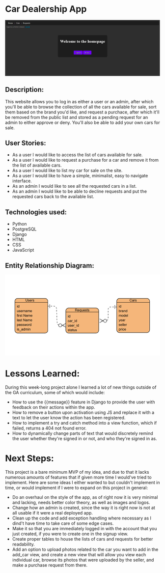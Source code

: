 # Car Dealership App
![alt text](main_app/static/img/dealership-homepage.png)


## Description:
This website allows you to log in as either a user or an admin, after which you'll be able to browse the collection of all the cars available for sale, sort them based on the brand you'd like, and request a purchace, after which it'll be removed from the public list and stored as a pending request for an admin to either approve or deny. You'll also be able to add your own cars for sale.
 


## User Stories:
- As a user I would like to access the list of cars available for sale.
- As a user I would like to request a purchase for a car and remove it from the list of available cars.
- As a user I would like to list my car for sale on the site.
- As a user I would like to have a simple, minimalist, easy to navigate interface.
- As an admin I would like to see all the requested cars in a list.
- As an admin I would like to be able to decline requests and put the requested cars back to the available list.



## Technologies used: 
- Python
- PostgreSQL
- Django
- HTML
- CSS
- JavaScript



## Entity Relationship Diagram:
![alt text](main_app/static/img/ERD.png)



# Lessons Learned:
During this week-long project alone I learned a lot of new things outside of the GA curriculum, some of  which would include:
- How to use the {{message}} feature in Django to provide the user with feedback on their actions within the app.
- How to remove a button upon activation using JS and replace it with a text to let the user know the action has been registered.
- How to implement a try and catch method into a view function, which if failed, returns a 404 not found error.
- How to dynamically change parts of text that would discretely remind the user whether they're signed in or not, and who they're signed in as.



# Next Steps:
This project is a bare minimum MVP of my idea, and due to that it lacks numerous amounts of features that if given more time I would've tried to implement. Here are some ideas I either wanted to but couldn't implement in time, or would implement if I were to expand on this project in general:
- Do an overhaul on the style of the app, as of right now it is very minimal and lacking, needs better color theory, as well as images and logos.
- Change how an admin is created, since the way it is right now is not at all usable if it were a real deployed app.
- Clean up the code and add exception handling where necessary as I dind't have time to take care of some edge cases.
- Make it so that you are immediately logged in with the account that you just created, if you were to create one in the signup view.
- Create  proper tables to house the lists of cars and requests for better readability.
- Add an option to upload photos related to the car you want to add in the add_car view, and create a new view that will allow you view each individual car, browse its photos that were uploaded by the seller, and make a purchase request from there.


